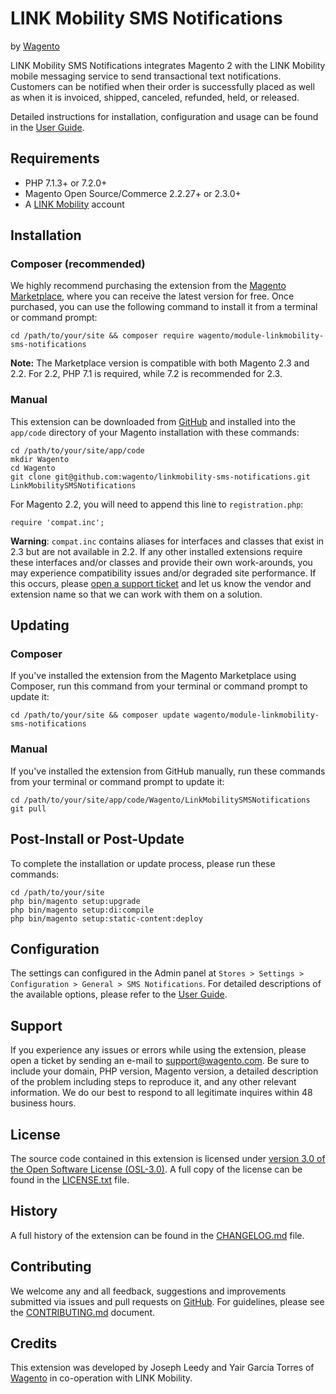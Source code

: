 # LINK Mobility SMS Notifications
by [Wagento][1]

LINK Mobility SMS Notifications integrates Magento 2 with the LINK Mobility
mobile messaging service to send transactional text notifications. Customers can
be notified when their order is successfully placed as well as when it is
invoiced, shipped, canceled, refunded, held, or released.

Detailed instructions for installation, configuration and usage can be found in
the [User Guide][3].

## Requirements

* PHP 7.1.3+ or 7.2.0+
* Magento Open Source/Commerce 2.2.27+ or 2.3.0+
* A [LINK Mobility][2] account

## Installation

### Composer (recommended)

We highly recommend purchasing the extension from the [Magento Marketplace][4],
where you can receive the latest version for free. Once purchased, you can use
the following command to install it from a terminal or command prompt:

    cd /path/to/your/site && composer require wagento/module-linkmobility-sms-notifications

**Note:** The Marketplace version is compatible with both Magento 2.3 and 2.2.
For 2.2, PHP 7.1 is required, while 7.2 is recommended for 2.3.

### Manual

This extension can be downloaded from [GitHub][5] and installed into the
`app/code` directory of your Magento installation with these commands:

    cd /path/to/your/site/app/code
    mkdir Wagento
    cd Wagento
    git clone git@github.com:wagento/linkmobility-sms-notifications.git LinkMobilitySMSNotifications

For Magento 2.2, you will need to append this line to `registration.php`:

    require 'compat.inc';

**Warning**: `compat.inc` contains aliases for interfaces and classes that exist
in 2.3 but are not available in 2.2. If any other installed extensions require
these interfaces and/or classes and provide their own work-arounds, you may
experience compatibility issues and/or degraded site performance. If this
occurs, please [open a support ticket][10] and let us know the vendor and
extension name so that we can work with them on a solution.

## Updating

### Composer

If you've installed the extension from the Magento Marketplace using Composer,
run this command from your terminal or command prompt to update it:

    cd /path/to/your/site && composer update wagento/module-linkmobility-sms-notifications

### Manual

If you've installed the extension from GitHub manually, run these commands from
your terminal or command prompt to update it:

    cd /path/to/your/site/app/code/Wagento/LinkMobilitySMSNotifications
    git pull

## Post-Install or Post-Update

To complete the installation or update process, please run these commands:

    cd /path/to/your/site
    php bin/magento setup:upgrade
    php bin/magento setup:di:compile
    php bin/magento setup:static-content:deploy

## Configuration

The settings can configured in the Admin panel at
`Stores > Settings > Configuration > General > SMS Notifications`. For detailed
descriptions of the available options, please refer to the [User Guide][3].

## Support

If you experience any issues or errors while using the extension, please open a
ticket by sending an e-mail to [support@wagento.com][10]. Be sure to include
your domain, PHP version, Magento version, a detailed description of the problem
including steps to reproduce it, and any other relevant information. We do
our best to respond to all legitimate inquires within 48 business hours.

## License

The source code contained in this extension is licensed under [version 3.0 of
the Open Software License (OSL-3.0)][6]. A full copy of the license can be found
in the [LICENSE.txt][7] file.

## History

A full history of the extension can be found in the [CHANGELOG.md][8] file.

## Contributing

We welcome any and all feedback, suggestions and improvements submitted via
issues and pull requests on [GitHub][5]. For guidelines, please see the
[CONTRIBUTING.md][9] document. 

## Credits

This extension was developed by Joseph Leedy and Yair García Torres of
[Wagento][1] in co-operation with LINK Mobility.

[1]: https://wagento.com
[2]: https://www.linkmobility.com
[3]: https://docs.wagento.com/linkmobility/sms-notifications/UserGuide.pdf
[4]: https://marketplace.magento.com/wagento-module-linkmobility-sms-notifications.html
[5]: https://github.com/wagento/linkmobility-sms-notifications
[6]: https://opensource.org/licenses/OSL-3.0.php
[7]: ./LICENSE.txt
[8]: ./CHANGELOG.md
[9]: ./CONTRIBUTING.md
[10]: mailto:support@wagento.com